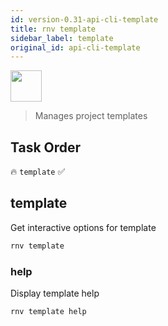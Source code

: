 ```yaml
---
id: version-0.31-api-cli-template
title: rnv template
sidebar_label: template
original_id: api-cli-template
---
```


<img src="https://renative.org/img/ic_cli.png" width=50 height=50 />

> Manages project templates

## Task Order

🔥 `template` ✅

## template

Get interactive options for template

```bash
rnv template
```

### help

Display template help

```bash
rnv template help
```

